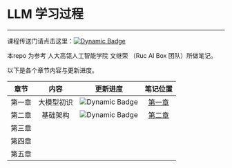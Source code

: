 # LLM 学习过程

---

课程传送门请点击这里：[![Dynamic Badge](https://img.shields.io/badge/课程-blue?style=for-the-badge)](https://www.datawhale.cn/learn/summary/107)

本repo 为参考 人大高瓴人工智能学院 文继荣 （Ruc AI Box 团队）所做笔记。

以下是各个章节内容与更新进度。

|  章节  |    内容    |                                    更新进度                                    |     笔记位置     |
| :----: | :--------: | :----------------------------------------------------------------------------: | :--------------: |
| 第一章 | 大模型初识 | ![Dynamic Badge](https://img.shields.io/badge/已完成-green?style=for-the-badge) | [第一章](第一章.md) |
| 第二章 | 基础架构  | ![Dynamic Badge](https://img.shields.io/badge/进行中-yellow?style=for-the-badge)| [第二章](第二章.md) |
| 第三章 |            |                                                                                |                  |
| 第四章 |            |                                                                                |                  |
| 第五章 |            |                                                                                |                  |

